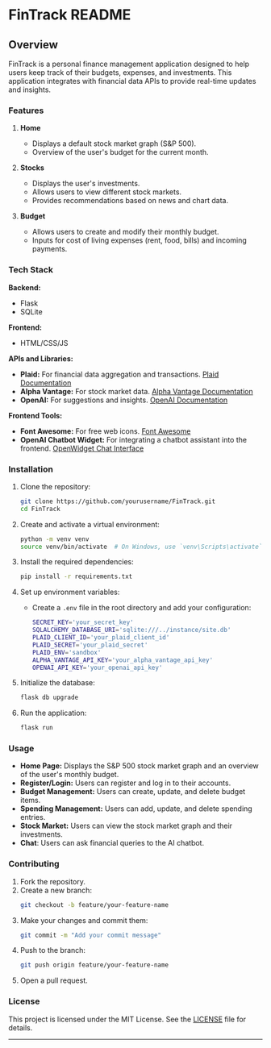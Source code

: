 # FinTrack README

## Overview

FinTrack is a personal finance management application designed to help users keep track of their budgets, expenses, and investments. This application integrates with financial data APIs to provide real-time updates and insights. 

### Features

1. **Home**
    - Displays a default stock market graph (S&P 500).
    - Overview of the user's budget for the current month.

2. **Stocks**
    - Displays the user's investments.
    - Allows users to view different stock markets.
    - Provides recommendations based on news and chart data.

3. **Budget**
    - Allows users to create and modify their monthly budget.
    - Inputs for cost of living expenses (rent, food, bills) and incoming payments.

### Tech Stack

**Backend:**
- Flask
- SQLite

**Frontend:**
- HTML/CSS/JS

**APIs and Libraries:**
- **Plaid:** For financial data aggregation and transactions. [Plaid Documentation](https://plaid.com/docs/)
- **Alpha Vantage:** For stock market data. [Alpha Vantage Documentation](https://www.alphavantage.co/documentation/)
- **OpenAI:** For suggestions and insights. [OpenAI Documentation](https://platform.openai.com/docs/overview)

**Frontend Tools:**
- **Font Awesome:** For free web icons. [Font Awesome](https://fontawesome.com/)
- **OpenAI Chatbot Widget:** For integrating a chatbot assistant into the frontend. [OpenWidget Chat Interface](https://openwidget.com/widgets/chat-interface-for-open-ai-assistants)

### Installation

1. Clone the repository:
    ```bash
    git clone https://github.com/yourusername/FinTrack.git
    cd FinTrack
    ```

2. Create and activate a virtual environment:
    ```bash
    python -m venv venv
    source venv/bin/activate  # On Windows, use `venv\Scripts\activate`
    ```

3. Install the required dependencies:
    ```bash
    pip install -r requirements.txt
    ```

4. Set up environment variables:
    - Create a `.env` file in the root directory and add your configuration:
        ```bash
        SECRET_KEY='your_secret_key'
        SQLALCHEMY_DATABASE_URI='sqlite:///../instance/site.db'
        PLAID_CLIENT_ID='your_plaid_client_id'
        PLAID_SECRET='your_plaid_secret'
        PLAID_ENV='sandbox'
        ALPHA_VANTAGE_API_KEY='your_alpha_vantage_api_key'
        OPENAI_API_KEY='your_openai_api_key'
        ```

5. Initialize the database:
    ```bash
    flask db upgrade
    ```

6. Run the application:
    ```bash
    flask run
    ```

### Usage

- **Home Page:** Displays the S&P 500 stock market graph and an overview of the user's monthly budget.
- **Register/Login:** Users can register and log in to their accounts.
- **Budget Management:** Users can create, update, and delete budget items.
- **Spending Management:** Users can add, update, and delete spending entries.
- **Stock Market:** Users can view the stock market graph and their investments.
- **Chat**: Users can ask financial queries to the AI chatbot.

### Contributing

1. Fork the repository.
2. Create a new branch:
    ```bash
    git checkout -b feature/your-feature-name
    ```
3. Make your changes and commit them:
    ```bash
    git commit -m "Add your commit message"
    ```
4. Push to the branch:
    ```bash
    git push origin feature/your-feature-name
    ```
5. Open a pull request.

### License

This project is licensed under the MIT License. See the [LICENSE](LICENSE) file for details.


---

